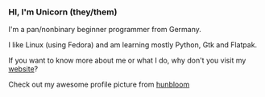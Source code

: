 ### HI, I'm Unicorn (they/them)

I'm a pan/nonbinary beginner programmer from Germany.

I like Linux (using Fedora) and am learning mostly Python, Gtk and Flatpak.

If you want to know more about me or what I do, why don't you visit my [website](https://unicornyrainbow.github.io/UnicornyRainbow)?

Check out my awesome profile picture from [hunbloom](https://picrew.me/image_maker/626197/)
